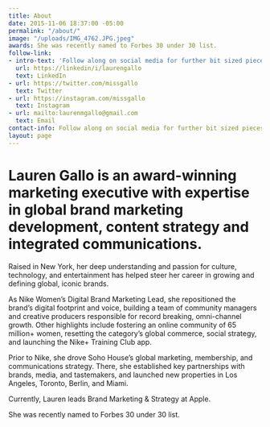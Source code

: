 ```yaml
---
title: About
date: 2015-11-06 18:37:00 -05:00
permalink: "/about/"
image: "/uploads/IMG_4762.JPG.jpeg"
awards: She was recently named to Forbes 30 under 30 list.
follow-link:
- intro-text: 'Follow along on social media for further bit sized pieces of content. '
  url: https://linkedin/i/laurengallo
  text: LinkedIn
- url: https://twitter.com/missgallo
  text: Twitter
- url: https://instagram.com/missgallo
  text: Instagram
- url: mailto:laurenmgallo@gmail.com
  text: Email
contact-info: Follow along on social media for further bit sized pieces of content.
layout: page
---
```


# Lauren Gallo is an award-winning marketing executive with expertise in global brand marketing development, content strategy and integrated communications. 

Raised in New York, her deep understanding and passion for culture, technology, and entertainment has helped steer her career in growing and defining global, iconic brands.

As Nike Women’s Digital Brand Marketing Lead, she repositioned the brand’s digital footprint and voice, building a team of community managers and creative producers responsible for record breaking, omni-channel growth. Other highlights include fostering an online community of 65 million+ women, resetting the category’s global commerce, social strategy, and launching the Nike+ Training Club app.

Prior to Nike, she drove Soho House’s global marketing, membership, and communications strategy. There, she established key partnerships with brands, media, and tastemakers, and launched new properties in Los Angeles, Toronto, Berlin, and Miami.

Currently, Lauren leads Brand Marketing & Strategy at Apple.

She was recently named to Forbes 30 under 30 list.
